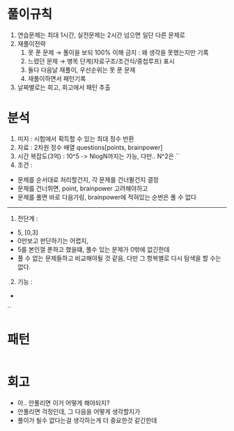 # 풀이규칙
1. 연습문제는 최대 1시간, 실전문제는 2시간 넘으면 일단 다른 문제로
2. 재풀이전략
   1. 못 푼 문제 → 풀이을 보되 100% 이해 금지 : 왜 생각을 못했는지만 기록
   2. 느렸던 문제 → 병목 단계(자료구조/조건식/중첩루프) 표시
   3. 둘다 다음날 재풀이, 우선순위는 못 푼 문제
   4. 재풀이하면서 패턴기록
3. 날짜별로는 회고, 회고에서 패턴 추출

# 분석
1. 미지 : 시험에서 획득할 수 있는 최대 정수 반환
2. 자료 : 2차원 정수 배열 questions[points, brainpower]
3. 시간 복잡도(3억) : 10^5 -> NlogN까지는 가능, 다만.. N^2은 ``
4. 조건 :
- 문제를 순서대로 처리할건지, 각 문제를 건너뛸건지 결정
- 문제를 건너뛰면, point, brainpower 고려해야하고
- 문제를 풀면  바로 다음가링, brainpower에 적혀있는 순번은 풀 수 없다
---
1. 전단계 : 
- 5, [0,3]
- 0만보고 판단하기는 어렵지,
- 5를 본인껄 푼하고 했을떄, 풀수 있는 문제가 0밖에 없긴한데
- 풀 수 없는 문제들하고 비교해야될 것 같음, 다만 그 항복별로 다시 탐색을 할 수는 없다. 
2. 기능 :
- 
``
# 패턴
```text

```

# 회고
- 아.. 안풀리면 이거 어떻게 해야되지?
- 안풀리면 걱정인데, 그 다음을 어떻게 생각할지가
- 풀이가 될수 없다는걸 생각하는게 더 중요한것 같긴한데